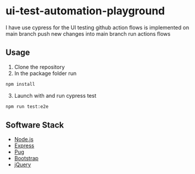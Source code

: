 # ui-test-automation-playground

I have use cypress for the UI testing 
github action flows is implemented on main branch 
push new changes into main branch run actions flows


## Usage

1. Clone the repository
2. In the package folder run
```bash
npm install
```
3. Launch with and run cypress test
```bash
npm run test:e2e
```


## Software Stack
- [Node.js](https://github.com/nodejs/node)
- [Express](https://github.com/expressjs/express/)
- [Pug](https://github.com/pugjs/pug)
- [Bootstrap](https://github.com/twbs/bootstrap)
- [jQuery](https://github.com/jquery/jquery)

